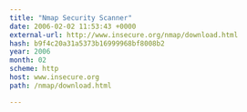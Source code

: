 ```yaml
---
title: "Nmap Security Scanner"
date: 2006-02-02 11:53:43 +0000
external-url: http://www.insecure.org/nmap/download.html
hash: b9f4c20a31a5373b16999968bf8008b2
year: 2006
month: 02
scheme: http
host: www.insecure.org
path: /nmap/download.html

---
```



